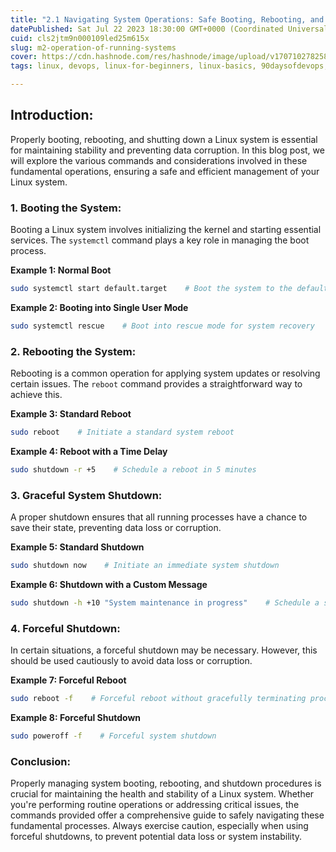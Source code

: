 ```yaml
---
title: "2.1 Navigating System Operations: Safe Booting, Rebooting, and Shutdown in Linux"
datePublished: Sat Jul 22 2023 18:30:00 GMT+0000 (Coordinated Universal Time)
cuid: cls2jtm9n000109led25m615x
slug: m2-operation-of-running-systems
cover: https://cdn.hashnode.com/res/hashnode/image/upload/v1707102782588/f82e66ae-d7e8-431f-9d93-3ce990c361c5.png
tags: linux, devops, linux-for-beginners, linux-basics, 90daysofdevops, trainwithshubham

---
```


## Introduction:

Properly booting, rebooting, and shutting down a Linux system is essential for maintaining stability and preventing data corruption. In this blog post, we will explore the various commands and considerations involved in these fundamental operations, ensuring a safe and efficient management of your Linux system.

### 1\. Booting the System:

Booting a Linux system involves initializing the kernel and starting essential services. The `systemctl` command plays a key role in managing the boot process.

**Example 1: Normal Boot**

```bash
sudo systemctl start default.target    # Boot the system to the default target
```

**Example 2: Booting into Single User Mode**

```bash
sudo systemctl rescue    # Boot into rescue mode for system recovery
```

### 2\. Rebooting the System:

Rebooting is a common operation for applying system updates or resolving certain issues. The `reboot` command provides a straightforward way to achieve this.

**Example 3: Standard Reboot**

```bash
sudo reboot    # Initiate a standard system reboot
```

**Example 4: Reboot with a Time Delay**

```bash
sudo shutdown -r +5    # Schedule a reboot in 5 minutes
```

### 3\. Graceful System Shutdown:

A proper shutdown ensures that all running processes have a chance to save their state, preventing data loss or corruption.

**Example 5: Standard Shutdown**

```bash
sudo shutdown now    # Initiate an immediate system shutdown
```

**Example 6: Shutdown with a Custom Message**

```bash
sudo shutdown -h +10 "System maintenance in progress"    # Schedule a shutdown in 10 minutes with a custom message
```

### 4\. Forceful Shutdown:

In certain situations, a forceful shutdown may be necessary. However, this should be used cautiously to avoid data loss or corruption.

**Example 7: Forceful Reboot**

```bash
sudo reboot -f    # Forceful reboot without gracefully terminating processes
```

**Example 8: Forceful Shutdown**

```bash
sudo poweroff -f    # Forceful system shutdown
```

### Conclusion:

Properly managing system booting, rebooting, and shutdown procedures is crucial for maintaining the health and stability of a Linux system. Whether you're performing routine operations or addressing critical issues, the commands provided offer a comprehensive guide to safely navigating these fundamental processes. Always exercise caution, especially when using forceful shutdowns, to prevent potential data loss or system instability.